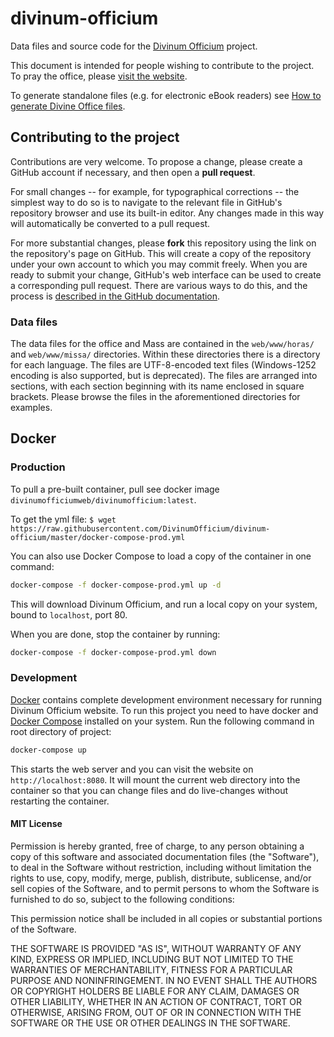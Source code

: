 # divinum-officium

Data files and source code for the
[Divinum Officium](http://www.divinumofficium.com/) project.

This document is intended for people wishing to contribute to the project. To
pray the office, please [visit the website](http://www.divinumofficium.com/).

To generate standalone files (e.g. for electronic eBook readers) see
[How to generate Divine Office files](standalone/tools/epubgen2/README.md).

## Contributing to the project

Contributions are very welcome. To propose a change, please create a GitHub
account if necessary, and then open a **pull request**.

For small changes -- for example, for typographical corrections -- the simplest
way to do so is to navigate to the relevant file in GitHub's repository browser
and use its built-in editor. Any changes made in this way will automatically be
converted to a pull request.

For more substantial changes, please **fork** this repository using the link on
the repository's page on GitHub. This will create a copy of the repository
under your own account to which you may commit freely. When you are ready to
submit your change, GitHub's web interface can be used to create a
corresponding pull request. There are various ways to do this, and the
process is [described in the GitHub
documentation](https://help.github.com/articles/using-pull-requests/).

### Data files

The data files for the office and Mass are contained in the `web/www/horas/`
and `web/www/missa/` directories. Within these directories there is a directory
for each language. The files are UTF-8-encoded text files (Windows-1252
encoding is also supported, but is deprecated). The files are arranged into
sections, with each section beginning with its name enclosed in square
brackets. Please browse the files in the aforementioned directories for
examples.

## Docker

### Production

To pull a pre-built container, pull see docker image `divinumofficiumweb/divinumofficium:latest`.

To get the yml file:
`$ wget https://raw.githubusercontent.com/DivinumOfficium/divinum-officium/master/docker-compose-prod.yml`

You can also use Docker Compose to load a copy of the container in one command:

```bash
docker-compose -f docker-compose-prod.yml up -d
```

This will download Divinum Officium, and run a local copy on your system, bound to
`localhost`, port 80.

When you are done, stop the container by running:

```bash
docker-compose -f docker-compose-prod.yml down
```

### Development

[Docker](https://docker.com/) contains complete development environment
necessary for running Divinum Officium website. To run this project you need to
have docker and [Docker Compose](https://docs.docker.com/compose/) installed on
your system. Run the following command in root directory of project:

```bash
docker-compose up
```

This starts the web server and you can visit the website on
`http://localhost:8080`. It will mount the current web directory into the container
so that you can change files and do live-changes without restarting the container.

#### MIT License

Permission is hereby granted, free of charge, to any person obtaining a copy of this software and associated documentation files (the "Software"), to deal in the Software without restriction, including without limitation the rights to use, copy, modify, merge, publish, distribute, sublicense, and/or sell copies of the Software, and to permit persons to whom the Software is furnished to do so, subject to the following conditions:

This permission notice shall be included in all copies or substantial portions of the Software.

THE SOFTWARE IS PROVIDED "AS IS", WITHOUT WARRANTY OF ANY KIND, EXPRESS OR IMPLIED, INCLUDING BUT NOT LIMITED TO THE WARRANTIES OF MERCHANTABILITY, FITNESS FOR A PARTICULAR PURPOSE AND NONINFRINGEMENT. IN NO EVENT SHALL THE AUTHORS OR COPYRIGHT HOLDERS BE LIABLE FOR ANY CLAIM, DAMAGES OR OTHER LIABILITY, WHETHER IN AN ACTION OF CONTRACT, TORT OR OTHERWISE, ARISING FROM, OUT OF OR IN CONNECTION WITH THE SOFTWARE OR THE USE OR OTHER DEALINGS IN THE SOFTWARE.
